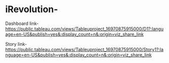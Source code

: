 # iRevolution-


Dashboard link-https://public.tableau.com/views/Tableuproject_16970875915000/D1?:language=en-US&publish=yes&:display_count=n&:origin=viz_share_link



Story link-https://public.tableau.com/views/Tableuproject_16970875915000/Story1?:language=en-US&publish=yes&:display_count=n&:origin=viz_share_link
